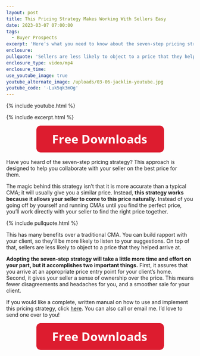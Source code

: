 ```yaml
---
layout: post
title: This Pricing Strategy Makes Working With Sellers Easy
date: 2023-03-07 07:00:00
tags:
  - Buyer Prospects
excerpt: 'Here’s what you need to know about the seven-step pricing strategy. '
enclosure:
pullquote: 'Sellers are less likely to object to a price that they helped arrive at. '
enclosure_type: video/mp4
enclosure_time:
use_youtube_image: true
youtube_alternate_image: /uploads/03-06-jacklin-youtube.jpg
youtube_code: '-Luk5qk3mOg'
---
```

{% include youtube.html %}

{% include excerpt.html %}

<center><a target="_blank" rel="noopener" href="https://join.gochicagolandhomes.com/ask/ab597613744316448f7c74a03df2d370"><img width="343" height="72" src="uploads/FreeDownloadsButton-343.png" /></a></center>

Have you heard of the seven-step pricing strategy? This approach is designed to help you collaborate with your seller on the best price for them.&nbsp;

The magic behind this strategy isn’t that it is more accurate than a typical CMA; it will usually give you a similar price. Instead, **this strategy works because it allows your seller to come to this price naturally.** Instead of you going off by yourself and running CMAs until you find the perfect price, you’ll work directly with your seller to find the right price together.&nbsp;

{% include pullquote.html %}

This has many benefits over a traditional CMA. You can build rapport with your client, so they’ll be more likely to listen to your suggestions. On top of that, sellers are less likely to object to a price that they helped arrive at.&nbsp;

**Adopting the seven-step strategy will take a little more time and effort on your part, but it accomplishes two important things.** First, it assures that you arrive at an appropriate price entry point for your client’s home. Second, it gives your seller a sense of ownership over the price. This means fewer disagreements and headaches for you, and a smoother sale for your client.&nbsp;

If you would like a complete, written manual on how to use and implement this pricing strategy, click [here](https://join.gochicagolandhomes.com/ask/58d673f17df2095109c512c3c0b31a39). You can also call or email me. I’d love to send one over to you!

<center><a href="https://join.gochicagolandhomes.com/ask/ab597613744316448f7c74a03df2d370"><img width="343" height="72" src="uploads/FreeDownloadsButton-343.png" /></a></center>